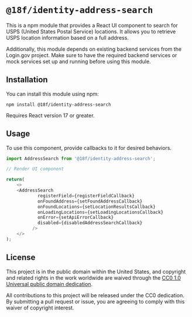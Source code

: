 # `@18f/identity-address-search`

This is a npm module that provides a React UI component to search for USPS (United States Postal Service) locations. It allows you to retrieve USPS location information based on a full address.

Additionally, this module depends on existing backend services from the Login.gov project. Make sure to have the required backend services or mock services set up and running before using this module.

## Installation

You can install this module using npm:

```shell
npm install @18f/identity-address-search
```

Requires React version 17 or greater.

## Usage

To use this component, provide callbacks to it for desired behaviors.

```typescript jsx
import AddressSearch from '@18f/identity-address-search';

// Render UI component

return(
    <>
    <AddressSearch
            registerField={registerFieldCallback}
            onFoundAddress={setFoundAddressCallback}
            onFoundLocations={setLocationResultsCallback}
            onLoadingLocations={setLoadingLocationsCallback}
            onError={setApiErrorCallback}
            disabled={disabledAddressSearchCallback}
          />
    </>
);
```

## License

This project is in the public domain within the United States, and copyright and related rights in the work worldwide are waived through the [CC0 1.0 Universal public domain dedication](https://creativecommons.org/publicdomain/zero/1.0/).

All contributions to this project will be released under the CC0 dedication. By submitting a pull request or issue, you are agreeing to comply with this waiver of copyright interest.
